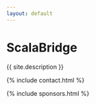 ```yaml
---
layout: default
---
```


# ScalaBridge

{{ site.description }}

{% include contact.html %}

{% include sponsors.html %}
